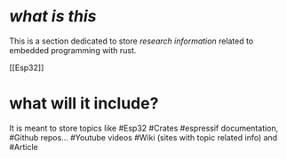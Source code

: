 #  _what is this_

This is a section dedicated to store _research information_ related to embedded programming with rust.

[[Esp32]]


# what will it include?

It is meant to store topics like #Esp32 
#Crates #espressif documentation, #Github repos... #Youtube videos #Wiki (sites with topic related info) and #Article 



	
